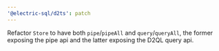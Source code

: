 ```yaml
---
'@electric-sql/d2ts': patch
---
```


Refactor `Store` to have both `pipe`/`pipeAll` and `query`/`queryAll`, the former exposing the pipe api and the latter exposing the D2QL query api.
